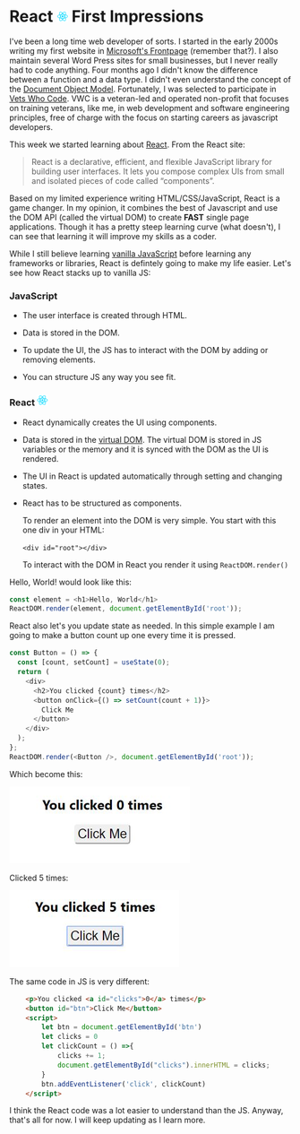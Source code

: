  # React ![React Logo](./React.js_logo.png) First Impressions

I've been a long time web developer of sorts. I started in the early 2000s writing my first website in [Microsoft's Frontpage](https://en.wikipedia.org/wiki/Microsoft_FrontPage) (remember that?). I also maintain several Word Press sites for small businesses, but I never really had to code anything. Four months ago I didn't know the difference between a function and a data type. I didn't even understand the concept of the [Document Object Model](https://developer.mozilla.org/en-US/docs/Web/API/Document_Object_Model/Introduction). Fortunately, I was selected to participate in [Vets Who Code](https://vetswhocode.io/). VWC is a veteran-led and operated non-profit that focuses on training veterans, like me, in web development and software engineering principles, free of charge with the focus on starting careers as javascript developers. 

 This week we started learning about [React](https://reactjs.org/). From the React site: 

 >React is a declarative, efficient, and flexible JavaScript library for building user interfaces. It lets you compose complex UIs from small and isolated pieces of code called “components”.
  
Based on my limited experience writing HTML/CSS/JavaScript, React is a game changer. In my opinion, it combines the best of Javascript and use the DOM API (called the virtual DOM) to create **FAST** single page applications. Though it has a pretty steep learning curve (what doesn't), I can see that learning it will improve my skills as a coder. 

While I still believe learning [vanilla JavaScript](http://vanilla-js.com/) before learning any frameworks or libraries, React is defintely going to make my life easier. Let's see how React stacks up to vanilla JS:

### JavaScript

- The user interface is created through HTML.
- Data is stored in the DOM.

- To update the UI, the JS has to interact with the DOM by adding or removing elements.
- You can structure JS any way you see fit.

### React ![React Logo](./React.js_logo.png)
- React dynamically creates the UI using components.
- Data is stored in the [virtual DOM](https://reactjs.org/docs/faq-internals.html). The virtual DOM is stored in JS variables or the memory and it is synced with the DOM as the UI is rendered. 
- The UI in React is updated automatically through setting and changing states. 
- React has to be structured as components. 
  
  To render an element into the DOM is very simple. You start with this one div in your HTML:
  
  `<div id="root"></div>`
  
  To interact with the DOM in React you render it using `ReactDOM.render()`

Hello, World! would look like this:

```javascript
const element = <h1>Hello, World</h1> 
ReactDOM.render(element, document.getElementById('root'));
```
React also let's you update state as needed. In this simple example I am going to make a button count up one every time it is pressed. 
```javascript
const Button = () => {
  const [count, setCount] = useState(0);
  return (
    <div>
      <h2>You clicked {count} times</h2>
      <button onClick={() => setCount(count + 1)}>
        Click Me
      </button>
    </div>
  );
};
ReactDOM.render(<Button />, document.getElementById('root'));
```
Which become this:

![screenshot](./btn0.jpg)

Clicked 5 times:

![screenshot](./btn5.jpg)

The same code in JS is very different:

```HTML
    <p>You clicked <a id="clicks">0</a> times</p>
    <button id="btn">Click Me</button>
    <script>
        let btn = document.getElementById('btn')
        let clicks = 0
        let clickCount = () =>{
            clicks += 1;
            document.getElementById("clicks").innerHTML = clicks;
        }
        btn.addEventListener('click', clickCount)
    </script>
```
I think the React code was a lot easier to understand than the JS. Anyway, that's all for now. I will keep updating as I learn more. 